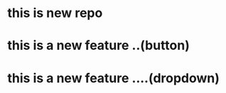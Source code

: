# this is new repo

<h1>this is a new feature ..(button)</h1>

<h1>this is a new feature ....(dropdown)</h1>




